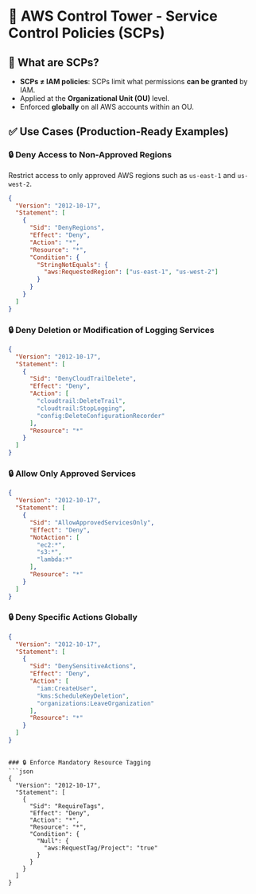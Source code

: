 # 🚧 AWS Control Tower - Service Control Policies (SCPs)

## 📘 What are SCPs?

- **SCPs ≠ IAM policies**: SCPs limit what permissions **can be granted** by IAM.
- Applied at the **Organizational Unit (OU)** level.
- Enforced **globally** on all AWS accounts within an OU.

## ✅ Use Cases (Production-Ready Examples)

### 🔒 Deny Access to Non-Approved Regions

Restrict access to only approved AWS regions such as `us-east-1` and `us-west-2`.

```json
{
  "Version": "2012-10-17",
  "Statement": [
    {
      "Sid": "DenyRegions",
      "Effect": "Deny",
      "Action": "*",
      "Resource": "*",
      "Condition": {
        "StringNotEquals": {
          "aws:RequestedRegion": ["us-east-1", "us-west-2"]
        }
      }
    }
  ]
}

```

### 🔒 Deny Deletion or Modification of Logging Services


```json
{
  "Version": "2012-10-17",
  "Statement": [
    {
      "Sid": "DenyCloudTrailDelete",
      "Effect": "Deny",
      "Action": [
        "cloudtrail:DeleteTrail",
        "cloudtrail:StopLogging",
        "config:DeleteConfigurationRecorder"
      ],
      "Resource": "*"
    }
  ]
}

```

### 🔒 Allow Only Approved Services

```json
{
  "Version": "2012-10-17",
  "Statement": [
    {
      "Sid": "AllowApprovedServicesOnly",
      "Effect": "Deny",
      "NotAction": [
        "ec2:*",
        "s3:*",
        "lambda:*"
      ],
      "Resource": "*"
    }
  ]
}


```

### 🔒 Deny Specific Actions Globally

```json
{
  "Version": "2012-10-17",
  "Statement": [
    {
      "Sid": "DenySensitiveActions",
      "Effect": "Deny",
      "Action": [
        "iam:CreateUser",
        "kms:ScheduleKeyDeletion",
        "organizations:LeaveOrganization"
      ],
      "Resource": "*"
    }
  ]
}

```

```

### 🔒 Enforce Mandatory Resource Tagging
```json
{
  "Version": "2012-10-17",
  "Statement": [
    {
      "Sid": "RequireTags",
      "Effect": "Deny",
      "Action": "*",
      "Resource": "*",
      "Condition": {
        "Null": {
          "aws:RequestTag/Project": "true"
        }
      }
    }
  ]
}

```
